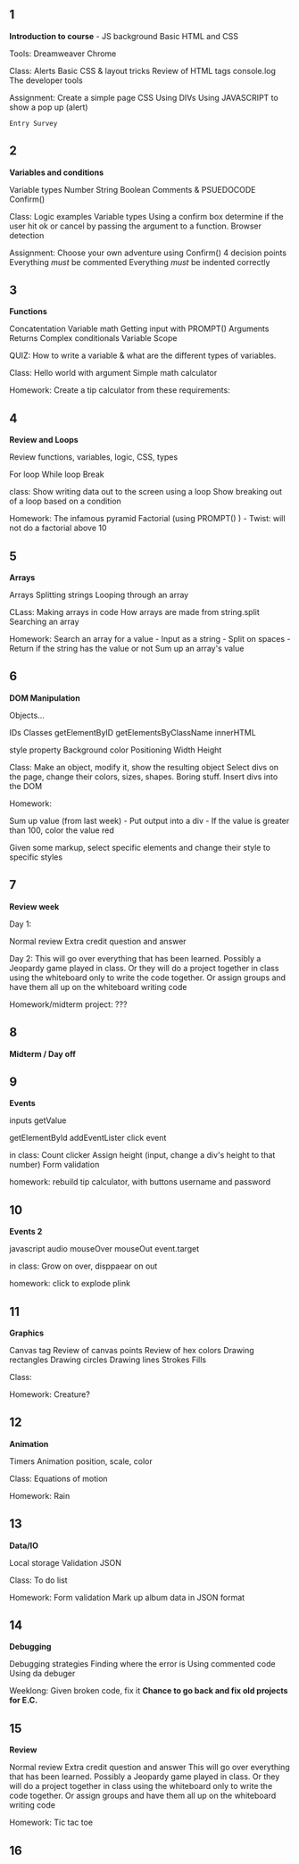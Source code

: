 
1
------------------

**Introduction to course**
	- JS background
Basic HTML and CSS

Tools:
	Dreamweaver
	Chrome

Class:
	Alerts
	Basic CSS & layout tricks
	Review of HTML tags
	console.log
	The developer tools

Assignment: Create a simple page
	CSS
	Using DIVs 
	Using JAVASCRIPT to show a pop up (alert)

	Entry Survey

2
-------------------

**Variables and conditions**

Variable types
	Number
	String
	Boolean
Comments & PSUEDOCODE
Confirm()

Class:
	Logic examples
	Variable types
	Using a confirm box determine if the user hit ok or cancel by passing the argument to a function.
	Browser detection

Assignment: Choose your own adventure using Confirm()
	4 decision points
	Everything _must_ be commented
	Everything _must_ be indented correctly
	
3
-------------------

**Functions**

Concatentation
Variable math
Getting input with PROMPT()
Arguments
Returns
Complex conditionals
Variable Scope

QUIZ: How to write a variable & what are the different types of variables.

Class:
	Hello world with argument
	Simple math calculator

Homework:
	Create a tip calculator from these requirements:

4
--------------------

**Review and Loops**

Review functions, variables, logic, CSS, types

For loop
While loop
Break

class:
	Show writing data out to the screen using a loop
	Show breaking out of a loop based on a condition

Homework:
The infamous pyramid
Factorial (using PROMPT() )
	- Twist: will not do a factorial above 10

5
--------------------

**Arrays**

Arrays
Splitting strings
Looping through an array

CLass:
	Making arrays in code
	How arrays are made from string.split
	Searching an array

Homework:
Search an array for a value
	- Input as a string
	- Split on spaces
	- Return if the string has the value or not
Sum up an array's value



6
---------------------

**DOM Manipulation**

Objects...

IDs
Classes
getElementByID
getElementsByClassName
innerHTML

style property
	Background color
	Positioning
	Width
	Height

Class:
	Make an object, modify it, show the resulting object
	Select divs on the page, change their colors, sizes, shapes. Boring stuff.
	Insert divs into the DOM 

Homework:
	
Sum up value (from last week)
	- Put output into a div
	- If the value is greater than 100, color the value red

Given some markup, select specific elements and change their style to specific styles


7
-------------------------

**Review week**

Day 1:

Normal review
Extra credit question and answer

Day 2:
This will go over everything that has been learned.
Possibly a Jeopardy game played in class.
Or they will do a project together in class using the whiteboard only to write the code together.
Or assign groups and have them all up on the whiteboard writing code 

Homework/midterm project:
	???

8
-------------------------

**Midterm / Day off**

9
----------------------------

**Events**

inputs
getValue

getElementById
addEventLister
click event

in class:
	Count clicker
	Assign height (input, change a div's height to that number)
	Form validation

homework:
	rebuild tip calculator, with buttons
	username and password

10
----------------------------

**Events 2**

javascript audio
mouseOver
mouseOut
event.target

in class:
	Grow on over, disppaear on out

homework:
	click to explode
	plink

11
----------------------------

**Graphics**

Canvas tag
Review of canvas points
Review of hex colors
Drawing rectangles
Drawing circles
Drawing lines
Strokes
Fills

Class:
	

Homework:
	Creature?

12
-------------------------

**Animation**

Timers
Animation position, scale, color

Class:
	Equations of motion

Homework:
	Rain

13
--------------------------

**Data/IO**

Local storage
Validation
JSON

Class:
	To do list

Homework:
	Form validation
	Mark up album data in JSON format

14
-----------------------------

**Debugging**

Debugging strategies
Finding where the error is
Using commented code
Using da debuger

Weeklong:
	Given broken code, fix it
	**Chance to go back and fix old projects for E.C.**


15
------------------------------

**Review**

Normal review
Extra credit question and answer
This will go over everything that has been learned.
Possibly a Jeopardy game played in class.
Or they will do a project together in class using the whiteboard only to write the code together.
Or assign groups and have them all up on the whiteboard writing code 

Homework:
	Tic tac toe

16
-----------------------------

